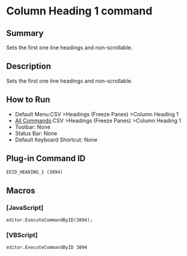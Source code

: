 # Column Heading 1 command

## Summary

Sets the first one line headings and non-scrollable.

## Description

Sets the first one line headings and non-scrollable.

## How to Run

- Default Menu:CSV \>Headings (Freeze Panes) \>Column Heading 1
- [All Commands](../tools/all_commands):CSV \>Headings (Freeze Panes) \>Column Heading 1
- Toolbar: None
- Status Bar: None
- Default Keyboard Shortcut: None

## Plug-in Command ID

```
EEID_HEADING_1 (3894)```

## Macros

### \[JavaScript\]

```
editor.ExecuteCommandByID(3894);
```

### \[VBScript\]

```
editor.ExecuteCommandByID 3894
```
